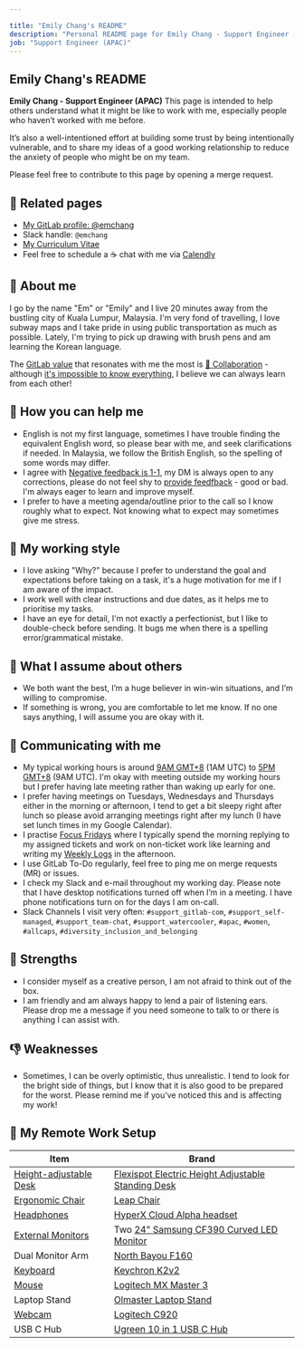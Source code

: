 ```yaml
---

title: "Emily Chang's README"
description: "Personal README page for Emily Chang - Support Engineer (APAC)"
job: "Support Engineer (APAC)"
---
```


## Emily Chang's README

**Emily Chang - Support Engineer (APAC)** This page is intended to help others understand what it might be like to work with me, especially people who haven’t worked with me before.

It’s also a well-intentioned effort at building some trust by being intentionally vulnerable, and to share my ideas of a good working relationship to reduce the anxiety of people who might be on my team.

Please feel free to contribute to this page by opening a merge request.

## 👤 Related pages

- [My GitLab profile: @emchang](https://gitlab.com/emchang)
- Slack handle: `@emchang`
- [My Curriculum Vitae](https://emchang.gitlab.io/)
- Feel free to schedule a ☕ chat with me via [Calendly](https://calendly.com/emchang/coffeechat)


## 💜 About me

I go by the name "Em" or "Emily" and I live 20 minutes away from the bustling city of Kuala Lumpur, Malaysia. I'm very fond of travelling, I love subway maps and I take pride in using public transportation as much as possible. Lately, I'm trying to pick up drawing with brush pens and am learning the Korean language.

The [GitLab value](/handbook/values/) that resonates with me the most is [🤝 Collaboration](/handbook/values/#collaboration) - although [it's impossible to know everything](/handbook/values/#its-impossible-to-know-everything), I believe we can always learn from each other!


## 🤝 How you can help me

- English is not my first language, sometimes I have trouble finding the equivalent English word, so please bear with me, and seek clarifications if needed. In Malaysia, we follow the British English, so the spelling of some words may differ.
- I agree with [Negative feedback is 1-1](/handbook/values/#negative-feedback-is-1-1), my DM is always open to any corrections, please do not feel shy to [provide feedfback](/handbook/values/#give-feedback-effectively) - good or bad. I'm always eager to learn and improve myself.  
- I prefer to have a meeting agenda/outline prior to the call so I know roughly what to expect. Not knowing what to expect may sometimes give me stress.


## 💼 My working style

- I love asking "Why?" because I prefer to understand the goal and expectations before taking on a task, it's a huge motivation for me if I am aware of the impact.
- I work well with clear instructions and due dates, as it helps me to prioritise my tasks.
- I have an eye for detail, I'm not exactly a perfectionist, but I like to double-check before sending. It bugs me when there is a spelling error/grammatical mistake.


## 🤔 What I assume about others

- We both want the best, I’m a huge believer in win-win situations, and I’m willing to compromise.
- If something is wrong, you are comfortable to let me know. If no one says anything, I will assume you are okay with it.


## 💬 Communicating with me

- My typical working hours is around [9AM GMT+8](https://www.timeanddate.com/worldclock/converter.html?iso=20210729T010000&p1=122) (1AM UTC) to [5PM GMT+8](https://www.timeanddate.com/worldclock/converter.html?iso=20210729T090000&p1=122) (9AM UTC). I'm okay with meeting outside my working hours but I prefer having late meeting rather than waking up early for one.
- I prefer having meetings on Tuesdays, Wednesdays and Thursdays either in the morning or afternoon, I tend to get a bit sleepy right after lunch so please avoid arranging meetings right after my lunch (I have set lunch times in my Google Calendar).
- I practise [Focus Fridays](/handbook/communication/#focus-fridays) where I typically spend the morning replying to my assigned tickets and work on non-ticket work like learning and writing my [Weekly Logs](https://gitlab.com/emchang/open-notebook/-/issues?scope=all&state=all&label_name[]=Weekly%20Log%20%F0%9F%93%9D) in the afternoon.
- I use GitLab To-Do regularly, feel free to ping me on merge requests (MR) or issues.
- I check my Slack and e-mail throughout my working day. Please note that I have desktop notifications turned off when I’m in a meeting. I have phone notifications turn on for the days I am on-call.
- Slack Channels I visit very often: `#support_gitlab-com`, `#support_self-managed`, `#support_team-chat`, `#support_watercooler`, `#apac`, `#women`, `#allcaps`, `#diversity_inclusion_and_belonging`


## 💪 Strengths

- I consider myself as a creative person, I am not afraid to think out of the box.
- I am friendly and am always happy to lend a pair of listening ears. Please drop me a message if you need someone to talk to or there is anything I can assist with.


## 👎 Weaknesses

- Sometimes, I can be overly optimistic, thus unrealistic. I tend to look for the bright side of things, but I know that it is also good to be prepared for the worst. Please remind me if you’ve noticed this and is affecting my work!


## 🏡 My Remote Work Setup

| Item | Brand |
| ------ | ------ |
| [Height-adjustable Desk](/handbook/company/culture/all-remote/workspace/#desks) | [Flexispot Electric Height Adjustable Standing Desk](https://www.igreen.my/products/Flexispot-ergonomic-sit-stand-standing-desk-malaysia/malaysia-3-stage-dual-motor-height-adjustable-standing-desk-table) |
| [Ergonomic Chair](/handbook/company/culture/all-remote/workspace/#chairs) | [Leap Chair](https://store.steelcase.com/seating/office-chairs/leap) |
| [Headphones](/handbook/company/culture/all-remote/workspace/#headphones) | [HyperX Cloud Alpha headset](https://www.soundguys.com/hyperx-cloud-alpha-gaming-headset-review-23223/) |
| [External Monitors](/handbook/company/culture/all-remote/workspace/#monitors) | Two [24" Samsung CF390 Curved LED Monitor](https://www.samsung.com/us/computing/monitors/led/samsung-24-curved-led-monitor-lc24f390fhnxza/) |
| Dual Monitor Arm | [North Bayou F160](https://shopee.com.my/-New-Version-9KG-NB-North-Bayou-F160-17-to-27-Inch-Gas-Strut-Dual-Monitor-Desktop-Arm-Desk-Mount-i.79342221.2408869965) |
| [Keyboard](/handbook/company/culture/all-remote/workspace/#external-keyboard-and-mouse) | [Keychron K2v2](https://www.keychron.com/products/keychron-k2-wireless-mechanical-keyboard) |
| [Mouse](/handbook/company/culture/all-remote/workspace/#external-keyboard-and-mouse) | [Logitech MX Master 3](https://www.logitech.com/en-my/products/mice/mx-master-3.910-005698.html) |
| Laptop Stand | [Olmaster Laptop Stand](https://www.amazon.com/Muti-Angle-Adjustable-Heat-Vent-Ergonomic-Compatible/dp/B081YHNXZ5) |
| [Webcam](/handbook/company/culture/all-remote/workspace/#webcams) | [Logitech C920](https://www.logitech.com/en-my/products/webcams/c920-pro-hd-webcam.960-000770.html) |
| USB C Hub | [Ugreen 10 in 1 USB C Hub](https://www.ugreen.com/products/10-in-1-usb-c-hub) |
